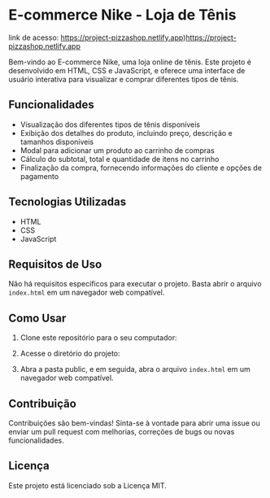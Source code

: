 

# E-commerce Nike - Loja de Tênis
link de acesso: https://project-pizzashop.netlify.app)https://project-pizzashop.netlify.app

Bem-vindo ao E-commerce Nike, uma loja online de tênis. Este projeto é desenvolvido em HTML, CSS e JavaScript, e oferece uma interface de usuário interativa para visualizar e comprar diferentes tipos de tênis.

## Funcionalidades

- Visualização dos diferentes tipos de tênis disponíveis
- Exibição dos detalhes do produto, incluindo preço, descrição e tamanhos disponíveis
- Modal para adicionar um produto ao carrinho de compras
- Cálculo do subtotal, total e quantidade de itens no carrinho
- Finalização da compra, fornecendo informações do cliente e opções de pagamento

## Tecnologias Utilizadas

- HTML
- CSS
- JavaScript

## Requisitos de Uso

Não há requisitos específicos para executar o projeto. Basta abrir o arquivo `index.html` em um navegador web compatível.

## Como Usar

1. Clone este repositório para o seu computador:

2. Acesse o diretório do projeto:

3. Abra a pasta public, e em seguida, abra o arquivo `index.html` em um navegador web compatível.

## Contribuição

Contribuições são bem-vindas! Sinta-se à vontade para abrir uma issue ou enviar um pull request com melhorias, correções de bugs ou novas funcionalidades.

## Licença

Este projeto está licenciado sob a Licença MIT.

